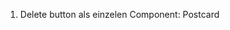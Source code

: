 <!-- 📅 Date:
{new Date(event.date).toLocaleString("de-DE", {
                    day: "2-digit",
                    month: "long",
                    year: "numeric",
                    hour: "2-digit",
                    minute: "2-digit",
                  })} -->

1. Delete button als einzelen Component: Postcard

